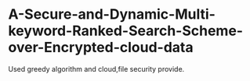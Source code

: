 # A-Secure-and-Dynamic-Multi-keyword-Ranked-Search-Scheme-over-Encrypted-cloud-data
Used greedy algorithm and cloud,file security provide.

